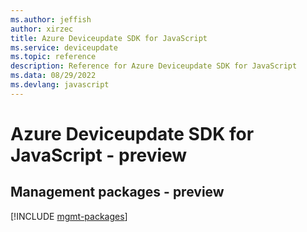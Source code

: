 ```yaml
---
ms.author: jeffish
author: xirzec
title: Azure Deviceupdate SDK for JavaScript
ms.service: deviceupdate
ms.topic: reference
description: Reference for Azure Deviceupdate SDK for JavaScript
ms.data: 08/29/2022
ms.devlang: javascript
---
```

# Azure Deviceupdate SDK for JavaScript - preview

## Management packages - preview
[!INCLUDE [mgmt-packages](deviceupdate-mgmt-index.md)]